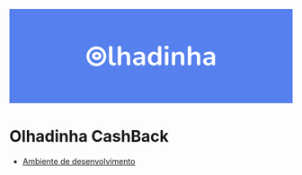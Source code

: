 
![banner](./docs/imgs/banner.png)
# Olhadinha CashBack

- [Ambiente de desenvolvimento](./docs/envoriment/ExecEnvoriment.md)